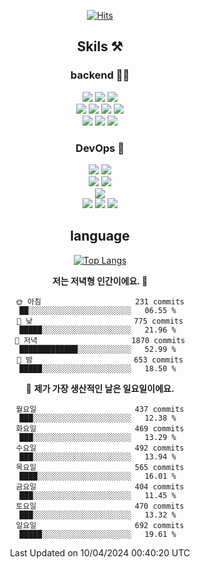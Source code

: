 <div align="center">

[![Hits](https://hits.seeyoufarm.com/api/count/incr/badge.svg?url=https%3A%2F%2Fgithub.com%2Fzxcv9203%2Fhit-counter&count_bg=%23FF7272&title_bg=%23324C2E&icon=codeigniter.svg&icon_color=%23DD5B5B&title=%EB%B0%A9%EB%AC%B8%EC%9E%90&edge_flat=false)](https://hits.seeyoufarm.com)
  
## Skils ⚒️
### backend 🧑‍💻
  
<img src="https://img.shields.io/badge/Java-FF6600?style=flat-square&logo=buymeacoffee&logoColor=white"/>
<img src="https://img.shields.io/badge/Go-0099FF?style=flat-square&logo=go&logoColor=white"/>
<img src="https://img.shields.io/badge/Kotlin-7F52FF?style=flat-square&logo=kotlin&logoColor=white"/>
  
  
<br />
  
<img src="https://img.shields.io/badge/Spring-339933?style=flat-square&logo=Spring&logoColor=white"/>
<img src="https://img.shields.io/badge/Spring Boot-339933?style=flat-square&logo=Spring Boot&logoColor=white"/>
<img src="https://img.shields.io/badge/Spring Security-339933?style=flat-square&logo=Spring Security&logoColor=white"/>
  
<img src="https://img.shields.io/badge/Spring Data JPA-339933?style=flat-square&logo=Hibernate&logoColor=white"/>

<br />
  
  <img src="https://img.shields.io/badge/mysql-0099FF?style=flat-square&logo=mysql&logoColor=white"/>
  <img src="https://img.shields.io/badge/mariadb-0099FF?style=flat-square&logo=mariadb&logoColor=white"/>
  <img src="https://img.shields.io/badge/mongoDB-47A248?style=flat-square&logo=mongodb&logoColor=white"/>
  
  
### DevOps 🚀
  
  <img src="https://img.shields.io/badge/docker-2496ED?style=flat-square&logo=docker&logoColor=white"/>
  <img src="https://img.shields.io/badge/kubernetes-326CE5?style=flat-square&logo=kubernetes&logoColor=white"/>
  
  <br />
  
  <img src="https://img.shields.io/badge/Github Actions-2088FF?style=flat-square&logo=githubactions&logoColor=white"/>
  <img src="https://img.shields.io/badge/Jenkins-D24939?style=flat-square&logo=jenkins&logoColor=white"/>
  
  
  <br />
  <img src="https://img.shields.io/badge/terraform-7B42BC?style=flat-square&logo=terraform&logoColor=white"/>
  
  <br />
  <img src="https://img.shields.io/badge/Amazon AWS-232F3E?style=flat-square&logo=Amazon AWS&logoColor=white"/>

  <img src="https://img.shields.io/badge/GCP-4285F4?style=flat-square&logo=googlecloud&logoColor=white"/>
  <img src="https://img.shields.io/badge/NCP-03C75A?style=flat-square&logo=naver&logoColor=white"/>
  
  
## language

[![Top Langs](https://github-readme-stats.vercel.app/api/top-langs/?username=zxcv9203&hide=html&exclude_repo=zxcv9203.github.io,golB&theme=grate-gatsby)](https://github.com/zxcv9203/github-readme-stats)
  
<!--START_SECTION:waka-->
**저는 저녁형 인간이에요. 🦉** 

```text
🌞 아침                     231 commits         ██░░░░░░░░░░░░░░░░░░░░░░░   06.55 % 
🌆 낮　                     775 commits         █████░░░░░░░░░░░░░░░░░░░░   21.96 % 
🌃 저녁                     1870 commits        █████████████░░░░░░░░░░░░   52.99 % 
🌙 밤　                     653 commits         █████░░░░░░░░░░░░░░░░░░░░   18.50 % 
```
📅 **제가 가장 생산적인 날은 일요일이에요.** 

```text
월요일                      437 commits         ███░░░░░░░░░░░░░░░░░░░░░░   12.38 % 
화요일                      469 commits         ███░░░░░░░░░░░░░░░░░░░░░░   13.29 % 
수요일                      492 commits         ███░░░░░░░░░░░░░░░░░░░░░░   13.94 % 
목요일                      565 commits         ████░░░░░░░░░░░░░░░░░░░░░   16.01 % 
금요일                      404 commits         ███░░░░░░░░░░░░░░░░░░░░░░   11.45 % 
토요일                      470 commits         ███░░░░░░░░░░░░░░░░░░░░░░   13.32 % 
일요일                      692 commits         █████░░░░░░░░░░░░░░░░░░░░   19.61 % 
```



 Last Updated on 10/04/2024 00:40:20 UTC
<!--END_SECTION:waka-->
  
</div>

